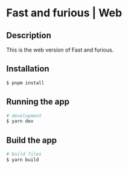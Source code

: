 # Fast and furious | Web

## Description

This is the web version of Fast and furious.

## Installation

```bash
$ pnpm install
```

## Running the app

```bash
# development
$ yarn dev
```

## Build the app

```bash
# build files
$ yarn build
```
